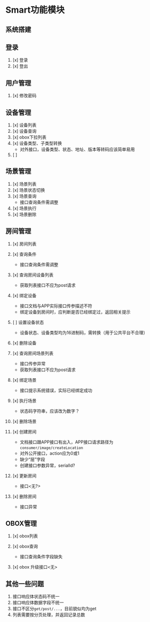 # Smart功能模块

## 系统搭建

## 登录

1. [x] 登录
2. [x] 登出

## 用户管理

1. [x] 修改密码

## 设备管理

1. [x] 设备列表
2. [x] 设备查询
3. [x] obox下拉列表
4. [x] 设备类型、子类型转换
   - 对外接口，设备类型、状态、地址、版本等转码应该简单易用
5. [ ]

## 场景管理

1. [x] 场景列表
2. [x] 场景状态切换
3. [x] 场景查询
   - 接口查询条件需调整
4. [x] 场景执行
5. [x] 场景删除

## 房间管理

1. [x] 房间列表

2. [x] 查询条件
   - 接口查询条件需调整
3. [x] 查询房间设备列表
   - 获取列表接口不应为post请求
4. [x] 绑定设备
   - 接口文档与APP实际接口传参描述不符
   - 绑定设备到房间时，应判断是否已经绑定过，返回相关提示
5. [ ] 设置设备状态
   - 设备状态、设备类型均为16进制码，需转换（用于公共平台不合理）
6. [x] 删除设备
7. [x] 查询房间场景列表
   - 接口传参异常
   - 获取列表接口不应为post请求
8. [x] 绑定场景
   - 接口提示系统错误，实际已经绑定成功
9.  [x] 执行场景
    - 状态码字符串，应该改为数字？
10. [x] 删除场景
11. [x] 创建房间
    - 文档接口跟APP接口有出入，APP接口请求路径为`consumer/image/createLocation`
    - 对外公开接口，action应为0或1
    - 缺少“层”字段
    - 创建接口参数异常，serialId?
12. [x] 更新房间
    - 接口<无?>
13. [x] 删除房间
    - 接口异常

## OBOX管理

1. [x] obox列表
2. [x] obox查询

   - 接口查询条件字段缺失

3. [x] obox 升级接口<无>



## 其他一些问题

1. 接口响应体状态码不统一
2. 接口响应体数据字段不统一
3. 接口不区分`get/post/...`，目前貌似均为get
4. 列表需要按分页处理，并返回记录总数
